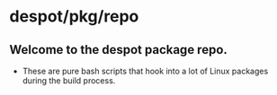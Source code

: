 # despot/pkg/repo
## Welcome to the despot package repo.


- These are pure bash scripts that hook into a lot of Linux packages during the build process.
